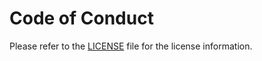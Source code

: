 # Code of Conduct

Please refer to the [LICENSE](https://gitlab.com/Zillwen/Zusty/Zoi/-/blob/main/LICENSE) file for the license information.
